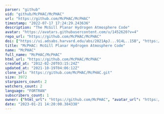 ```yaml
---
parser: "github"
uid: "github/McPHAC/McPHAC"
url: "https://github.com/McPHAC/McPHAC"
timestamp: "2022-07-17 17:24:29.243636"
description: "The McGill Planar Hydrogen Atmosphere Code"
avatar: "https://avatars.githubusercontent.com/u/1452620?v=4"
repo_url: "https://github.com/McPHAC/McPHAC"
doi: ["https://ui.adsabs.harvard.edu/abs/2021ApJ...914L..15B", "https://ui.adsabs.harvard.edu/abs/2012ApJ...749...52H", "https://ui.adsabs.harvard.edu/abs/2012ascl.soft10017H/abstract"]
title: "McPHAC: McGill Planar Hydrogen Atmosphere Code"
name: "McPHAC"
full_name: "McPHAC/McPHAC"
html_url: "https://github.com/McPHAC/McPHAC"
created_at: "2012-02-20T03:15:24Z"
updated_at: "2021-10-19T04:06:12Z"
clone_url: "https://github.com/McPHAC/McPHAC.git"
size: 3972
stargazers_count: 2
watchers_count: 2
language: "FORTRAN"
subscribers_count: 1
owner: {"html_url": "https://github.com/McPHAC", "avatar_url": "https://avatars.githubusercontent.com/u/1452620?v=4", "login": "McPHAC", "type": "Organization"}
date: "2023-01-21 14:20:00.384338"
---
```

